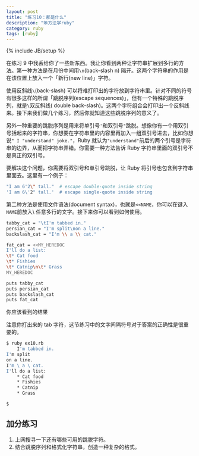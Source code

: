 ```yaml
---
layout: post
title: "练习10：那是什么"
description: "笨方法学ruby"
category: ruby
tags: [ruby]
---
```

{% include JB/setup %}


在练习 9 中我丢给你了一些新东西。我让你看到两种让字符串扩展到多行的方法。第一种方法是在月份中间用``` \n ```(back-slash n) 隔开。这两个字符串的作用是在该位置上放入一个「新行(new line)」字符。

使用反斜线``` \ ```(back-slash) 可以将难打印出的字符放到字符串里。针对不同的符号有很多这样的所谓「跳脱序列(escape sequences)」，但有一个特殊的跳脱序列，就是``` \ ```双反斜线( double back-slash)。这两个字符组合会打印出一个反斜线来。接下来我们做几个练习，然后你就知道这些跳脱序列的意义了。

另外一种重要的跳脱序列是用来将单引号``` ' ```和双引号``` " ```跳脱。想像你有一个用双引号括起来的字符串，你想要在字符串里的内容里再加入一组双引号进去，比如你想说``` " I "understand" joke." ```，Ruby 就认为``` "understand" ```前后的两个引号是字符串的边界，从而把字符串弄错。你需要一种方法告诉 Ruby 字符串里面的双引号不是真正的双引号。

要解决这个问题，你需要将双引号和单引号跳脱，让 Ruby 将引号也包含到字符串里面去。这里有一个例子：

```sh
"I am 6'2\" tall."  # escape double-quote inside string
'I am 6\'2" tall.'  # escape single-quote inside string
```

第二种方法是使用文件语法(document syntax)，也就是``` <<NAME ```，你可以在键入``` NAME ```前放入\ 任意多行的文字。接下来你可以看到如何使用。

```sh
tabby_cat = "\tI'm tabbed in."
persian_cat = "I'm split\non a line."
backslash_cat = "I'm \\ a \\ cat."

fat_cat = <<MY_HEREDOC
I'll do a list:
\t* Cat food
\t* Fishies
\t* Catnip\n\t* Grass
MY_HEREDOC

puts tabby_cat
puts persian_cat
puts backslash_cat
puts fat_cat
```

你应该看到的结果

注意你打出来的 tab 字符，这节练习中的文字间隔符号对于答案的正确性是很重要的。

```sh
$ ruby ex10.rb
    I'm tabbed in.
I'm split
on a line.
I'm \ a \ cat.
I'll do a list:
    * Cat food
    * Fishies
    * Catnip
    * Grass

$
```

加分练习
--------

1. 上网搜寻一下还有哪些可用的跳脱字符。 
2. 结合跳脱序列和格式化字符串，创造一种复杂的格式。 

